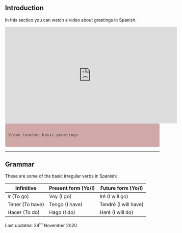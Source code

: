 
<body>

<div class="container">  

<div class="container">  

<h2>Introduction</h2>
<p>In this section you can watch a video about greetings in Spanish.</p>

<iframe width="560" height="315" src="https://www.youtube.com/embed/TZ0bPXFHiiY" frameborder="0" allow="accelerometer; autoplay; clipboard-write; encrypted-media; gyroscope; picture-in-picture" allowfullscreen></iframe>

<style>

pre {
    display: block;
    padding: 9.5px;
    margin: 0 0 10px;
    font-size: 13px;
    line-height: 1.42857143;
    color: #333;
    word-break: break-all;
    word-wrap: break-word;
    background-color: #d0a8a8;
    border: 1px solid #ccc;
    border-radius: 4px;
}

</style>

<pre>

Video teaches basic greetings

</pre>








<hr/>
</div>

<!-- THIS IS THE THIRD SECTION OF THE PAGE -->
<div class="container"> 
 <h2>Grammar</h2>
  <p>These are some of the basic irregular verbs in Spanish:</p>            
  <table class="table table-striped">
    <thead>
      <tr>
        <th>Infinitive</th>
        <th>Present form (Yo/I)</th>
        <th>Future form (Yo/I)</th>
      </tr>
    </thead>
    <tbody>
      <tr>
        <td>Ir (To go)</td>
        <td>Voy (I go)</td>
        <td>Iré (I will go)</td>
      </tr>
      <tr>
        <td>Tener (To have)</td>
        <td>Tengo (I have)</td>
        <td>Tendré (I will have)</td>
      </tr>
      <tr>
        <td>Hacer (To do)</td>
        <td>Hago (I do)</td>
        <td>Haré (I will do)</td>
      </tr>
    </tbody>
  </table>

</div>

<!-- THIS IS THE FOOTER SECTION OF THE PAGE -->
<p>Last updated: 24<sup>th</sup> November 2020.</p>

	
</body>
</html>



 





